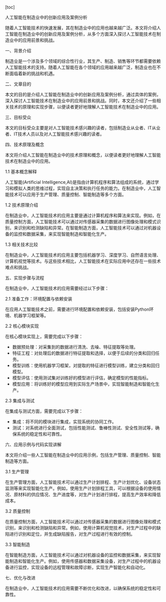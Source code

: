 
[toc]                    
                
                
人工智能在制造业中的创新应用及案例分析

随着人工智能技术的快速发展，其在制造业中的应用也越来越广泛。本文将介绍人工智能在制造业中的创新应用及案例分析，从多个方面深入探讨人工智能技术在制造业中的应用前景和挑战。

一、背景介绍

制造业是一个涉及多个领域的综合性行业，其生产、制造、销售等环节都需要依赖人工智能技术的支持。随着人工智能在各个领域的应用越来越广泛，制造业也在不断面临着新的挑战和机遇。

二、文章目的

本文的目的是介绍人工智能在制造业中的创新应用及案例分析，通过具体的案例，深入探讨人工智能技术在制造业中的应用前景和挑战。同时，本文还介绍了一些相关技术的原理和实现步骤，以便读者更好地理解人工智能技术在制造业中的应用。

三、目标受众

本文的目标受众主要是对人工智能技术感兴趣的读者，包括制造业从业者、IT从业者、IT技术人员以及对人工智能技术感兴趣的读者。

四、技术原理及概念

本文将介绍人工智能在制造业中的技术原理和概念，以便读者更好地理解人工智能技术在制造业中的应用。

1.1 基本概念解释

人工智能(Artificial Intelligence,AI)是指由计算机程序和算法组成的系统，通过学习和模拟人类的思维过程，实现自主决策和执行任务的能力。在制造业中，人工智能技术可以应用于生产管理、质量控制、智能制造等多个方面。

1.2 技术原理介绍

在制造业中，人工智能技术的应用主要是通过计算机程序和算法来实现。例如，在质量控制方面，人工智能技术可以通过对传感器采集的数据进行图像处理和模式识别，来识别和检测缺陷和异常。在智能制造方面，人工智能技术可以通过对机器设备的监控和数据采集，来实现智能制造和智能化生产。

1.3 相关技术比较

在制造业中，人工智能技术的应用主要包括机器学习、深度学习、自然语言处理、计算机视觉等技术。与这些技术相比，人工智能技术在实际应用中还存在一些技术难点和挑战。

五、实现步骤与流程

在制造业中，人工智能技术的应用需要经过以下步骤：

2.1 准备工作：环境配置与依赖安装

在应用人工智能技术之前，需要进行环境配置和依赖安装，包括安装Python环境、机器学习框架等。

2.2 核心模块实现

在核心模块实现上，需要完成以下步骤：

   - 数据预处理：对采集到的数据进行清洗、去噪、特征提取等处理。
   - 特征工程：对处理后的数据进行特征提取和选择，以便于后续的分类和回归任务。
   - 模型训练：使用机器学习框架，对提取的特征进行模型训练，建立分类和回归模型。
   - 模型评估：使用测试集对训练好的模型进行评估，确定模型的性能指标。
   - 模型应用：将训练好的模型应用到实际生产场景中，实现智能制造和智能化生产。

2.3 集成与测试

在集成与测试方面，需要完成以下步骤：

   - 集成：将不同的模块进行集成，实现系统的协同工作。
   - 测试：对系统进行全面测试，包括性能测试、鲁棒性测试、安全性测试等，确保系统的稳定性和可靠性。

六、应用示例与代码实现讲解

本文将介绍一些人工智能在制造业中的应用示例，包括生产管理、质量控制、智能制造等方面。

3.1 生产管理

在生产管理方面，人工智能技术可以通过生产计划排程、生产计划优化、设备状态监测等来实现智能化生产。例如，使用生产计划排程工具，可以根据设备的使用情况、原材料的供应情况、生产进度等，对生产计划进行排程，提高生产效率和降低成本。

3.2 质量控制

在质量控制方面，人工智能技术可以通过对传感器采集的数据进行图像处理和模式识别，来识别和检测缺陷和异常。例如，使用计算机视觉技术，对生产过程中的缺陷进行识别和定位，并生成缺陷报告，对生产过程进行有效的控制。

3.3 智能制造

在智能制造方面，人工智能技术可以通过对机器设备的监控和数据采集，来实现智能制造和智能化生产。例如，使用传感器和数据采集设备，对生产过程中的机器设备进行监控，实现设备的远程管理和故障诊断，实现生产智能化和自动化。

七、优化与改进

在制造业中，人工智能技术的应用需要不断优化和改进，以确保系统的稳定性和可靠性。


